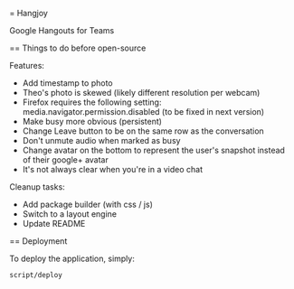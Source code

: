 = Hangjoy

Google Hangouts for Teams

== Things to do before open-source

Features:
* Add timestamp to photo
* Theo's photo is skewed (likely different resolution per webcam)
* Firefox requires the following setting: media.navigator.permission.disabled (to be fixed in next version)
* Make busy more obvious (persistent)
* Change Leave button to be on the same row as the conversation
* Don't unmute audio when marked as busy
* Change avatar on the bottom to represent the user's snapshot instead of their google+ avatar
* It's not always clear when you're in a video chat

Cleanup tasks:
* Add package builder (with css / js)
* Switch to a layout engine
* Update README

== Deployment

To deploy the application, simply:

```
script/deploy
```